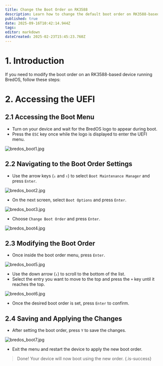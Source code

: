 ```yaml
---
title: Change the Boot Order on RK3588
description: Learn how to change the default boot order on RK3588-based devices using the UEFI firmware settings
published: true
date: 2025-09-16T10:42:14.944Z
tags: 
editor: markdown
dateCreated: 2025-02-23T15:45:23.760Z
---
```


# 1. Introduction

If you need to modify the boot order on an RK3588-based device running BredOS, follow these steps:

# 2. Accessing the UEFI
## 2.1 Accessing the Boot Menu

- Turn on your device and wait for the BredOS logo to appear during boot.  
- Press the `ESC` key once while the logo is displayed to enter the UEFI menu.  

![bredos_boot1.jpg](/boot_images/bredos_boot1.jpg)


## 2.2 Navigating to the Boot Order Settings

- Use the arrow keys (`↓` and `↑`) to select `Boot Maintenance Manager` and press `Enter`.  

![bredos_boot2.jpg](/boot_images/bredos_boot2.jpg)


- On the next screen, select `Boot Options` and press `Enter`.  

![bredos_boot3.jpg](/boot_images/bredos_boot3.jpg)

- Choose `Change Boot Order` and press `Enter`.  

![bredos_boot4.jpg](/boot_images/bredos_boot4.jpg)


## 2.3 Modifying the Boot Order  

- Once inside the boot order menu, press `Enter`.  

![bredos_boot5.jpg](/boot_images/bredos_boot5.jpg)

- Use the down arrow (`↓`) to scroll to the bottom of the list.  
- Select the entry you want to move to the top and press the `+` key until it reaches the top.  

![bredos_boot6.jpg](/boot_images/bredos_boot6.jpg)

- Once the desired boot order is set, press `Enter` to confirm.  

## 2.4 Saving and Applying the Changes

- After setting the boot order, press `Y` to save the changes.  

![bredos_boot7.jpg](/boot_images/bredos_boot7.jpg)

- Exit the menu and restart the device to apply the new boot order.  

> Done! Your device will now boot using the new order.
{.is-success}

